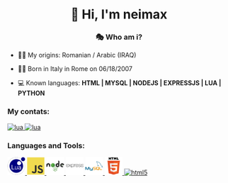 <h1 align="center">👋 Hi, I'm neimax</h1>
<h3 align="center">🎭 Who am i?</h3>

-  🏴‍☠️ My origins: Romanian / Arabic (IRAQ)

- 👦🏽 Born in Italy in Rome on 06/18/2007

- 💻 Known languages: **HTML | MYSQL | NODEJS | EXPRESSJS | LUA | PYTHON**

<h3 align="left">My contats:</h3>
<a href="https://discord.gg/gWD99E9yas" target="_blank"> <img src="https://raw.githubusercontent.com/rahuldkjain/github-profile-readme-generator/master/src/images/icons/Social/discord.svg" alt="lua" width="40" height="40" /> </a> 
<a href="https://t.me/neimax1806" target="_blank"> <img src="https://static.vecteezy.com/system/resources/previews/023/986/562/non_2x/telegram-logo-telegram-logo-transparent-telegram-icon-transparent-free-free-png.png" alt="lua" width="40" height="40" /> </a> 

<h3>Languages and Tools:</h3>
<a href="https://lua.org/" target="_blank"> <img src="https://raw.githubusercontent.com/devicons/devicon/master/icons/lua/lua-original.svg" alt="lua" width="40" height="40" /> </a> 
<a href="https://developer.mozilla.org/en-US/docs/Web/JavaScript" target="_blank"> <img src="https://raw.githubusercontent.com/devicons/devicon/master/icons/javascript/javascript-original.svg" alt="javascript" width="40" height="40" /> </a>                      
<a href="https://nodejs.org" target="_blank"> <img src="https://raw.githubusercontent.com/devicons/devicon/master/icons/nodejs/nodejs-original-wordmark.svg" alt="nodejs" width="40" height="40" /> </a> 
<a href="https://expressjs.com" target="_blank"> <img src="https://raw.githubusercontent.com/devicons/devicon/master/icons/express/express-original-wordmark.svg" alt="express" width="40" height="40" /> </a>
<a href="https://www.mysql.com/" target="_blank"> <img src="https://raw.githubusercontent.com/devicons/devicon/master/icons/mysql/mysql-original-wordmark.svg" alt="mysql" width="40" height="40" /> </a> 
<a href="https://www.w3.org/html/" target="_blank"> <img src="https://raw.githubusercontent.com/devicons/devicon/master/icons/html5/html5-original-wordmark.svg" alt="html5" width="40" height="40" /> </a> 
<a href="https://www.python.org/" target="_blank"> <img src="https://upload.wikimedia.org/wikipedia/commons/thumb/c/c3/Python-logo-notext.svg/1200px-Python-logo-notext.svg.png" alt="html5" width="40" height="40" /> </a> 